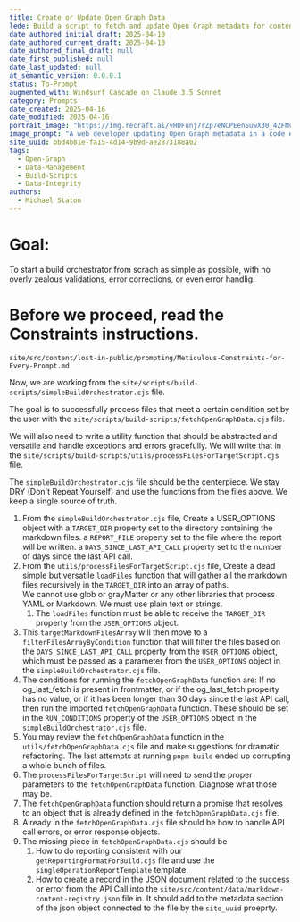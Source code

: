 ```yaml
---
title: Create or Update Open Graph Data
lede: Build a script to fetch and update Open Graph metadata for content files using a simple build orchestrator
date_authored_initial_draft: 2025-04-10
date_authored_current_draft: 2025-04-10
date_authored_final_draft: null
date_first_published: null
date_last_updated: null
at_semantic_version: 0.0.0.1
status: To-Prompt
augmented_with: Windsurf Cascade on Claude 3.5 Sonnet
category: Prompts
date_created: 2025-04-16
date_modified: 2025-04-16
portrait_image: "https://img.recraft.ai/vHDFunj7rZp7eNCPEenSuwX30_4ZFMuzaI8olLw7XX4/rs:fit:1024:1820:0/raw:1/plain/abs://external/images/d373ce81-442c-4e87-8987-08f950100da3"
image_prompt: "A web developer updating Open Graph metadata in a code editor, with browser preview windows displaying rich link previews. Visual cues include meta tags, social media icons, and highlighted code. The mood is modern, connected, and focused on web optimization."
site_uuid: bbd4b81e-fa15-4d14-9b9d-ae2873188a02
tags:
  - Open-Graph
  - Data-Management
  - Build-Scripts
  - Data-Integrity
authors:
  - Michael Staton
---
```


# Goal:

To start a build orchestrator from scrach as simple as possible, with no overly zealous validations, error corrections, or even error handlig.  

# Before we proceed, read the Constraints instructions. 
`site/src/content/lost-in-public/prompting/Meticulous-Constraints-for-Every-Prompt.md`

Now, we are working from the `site/scripts/build-scripts/simpleBuildOrchestrator.cjs` file.  

The goal is to successfully process files that meet a certain condition set by the user with the `site/scripts/build-scripts/fetchOpenGraphData.cjs` file. 

We will also need to write a utility function that should be abstracted and versatile and handle exceptions and errors gracefully. We will write that in the `site/scripts/build-scripts/utils/processFilesForTargetScript.cjs` file.

The `simpleBuildOrchestrator.cjs` file should be the centerpiece. We stay DRY (Don't Repeat Yourself) and use the functions from the files above. We keep a single source of truth.  

1. From the `simpleBuildOrchestrator.cjs` file, Create a USER_OPTIONS object with 
   a `TARGET_DIR` property set to the directory containing the markdown files.
   a `REPORT_FILE` property set to the file where the report will be written.
   a `DAYS_SINCE_LAST_API_CALL` property set to the number of days since the last API call.
2. From the `utils/processFilesForTargetScript.cjs` file, Create a dead simple but versatile `loadFiles` function that will gather all the markdown files recursively  in the `TARGET_DIR` into an array of paths.  
   We cannot use glob or grayMatter or any other libraries that process YAML or Markdown. We must use plain text or strings. 
   1. The `loadFiles` function must be able to receive the `TARGET_DIR` property from the `USER_OPTIONS` object.
3. This `targetMarkdownFilesArray` will then move to a `filterFilesArrayByCondition` function that will filter the files based on the `DAYS_SINCE_LAST_API_CALL` property from the `USER_OPTIONS` object, which must be passed as a parameter from the `USER_OPTIONS` object in the `simpleBuildOrchestrator.cjs` file.
4. The conditions for running the `fetchOpenGraphData` function are: If no og_last_fetch is present in frontmatter, or if the og_last_fetch property has no value, or if it has been longer than 30 days since the last API call, then run the imported `fetchOpenGraphData` function. These should be set in the `RUN_CONDITIONS` property of the `USER_OPTIONS` object in the `simpleBuildOrchestrator.cjs` file.
5. You may review the `fetchOpenGraphData` function in the `utils/fetchOpenGraphData.cjs` file and make suggestions for dramatic refactoring.  The last attempts at running `pnpm build` ended up corrupting a whole bunch of files.  
6. The `processFilesForTargetScript` will need to send the proper parameters to the `fetchOpenGraphData` function.  Diagnose what those may be.  
7. The `fetchOpenGraphData` function should return a promise that resolves to an object that is already defined in the `fetchOpenGraphData.cjs` file.  
8. Already in the `fetchOpenGraphData.cjs` file should be how to handle API call errors, or error response objects.  
9. The missing piece in `fetchOpenGraphData.cjs` should be 
   1. How to do reporting consistent with our `getReportingFormatForBuild.cjs` file and use the `singleOperationReportTemplate` template.  
   2. How to create a record in the JSON document related to the success or error from the API Call into the `site/src/content/data/markdown-content-registry.json` file in.  It should add to the metadata section of the json object connected to the file by the `site_uuid` proeprty.